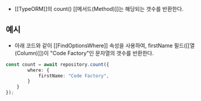 - [[TypeORM]]의 count() [[메서드(Method)]]는 해당되는 갯수를  반환한다.


## 예시

- 아래 코드와 같이 [[FindOptionsWhere]] 속성을 사용하여, firstName 필드([[열(Column)]])이 "Code Factory"인 문자열의 갯수를 반환한다.

```ts
const count = await repository.count({
		where: {
			firstName: "Code Factory",
		}
	}
}); 
```

​